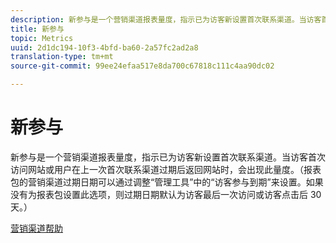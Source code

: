 ```yaml
---
description: 新参与是一个营销渠道报表量度，指示已为访客新设置首次联系渠道。当访客首次访问网站或用户在上一次首次联系渠道过期后返回网站时，会出现此量度。（报表包的营销渠道过期日期可以通过调整“管理工具”中的“访客参与到期”来设置。如果没有为报表包设置此选项，则过期日期默认为访客最后一次访问或访客点击后 30 天。）
title: 新参与
topic: Metrics
uuid: 2d1dc194-10f3-4bfd-ba60-2a57fc2ad2a8
translation-type: tm+mt
source-git-commit: 99ee24efaa517e8da700c67818c111c4aa90dc02

---
```



# 新参与

新参与是一个营销渠道报表量度，指示已为访客新设置首次联系渠道。当访客首次访问网站或用户在上一次首次联系渠道过期后返回网站时，会出现此量度。（报表包的营销渠道过期日期可以通过调整“管理工具”中的“访客参与到期”来设置。如果没有为报表包设置此选项，则过期日期默认为访客最后一次访问或访客点击后 30 天。）

[营销渠道帮助](https://marketing.adobe.com/resources/help/en_US/mchannel/)
